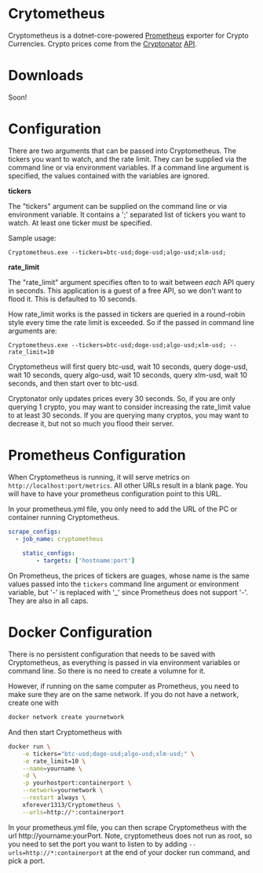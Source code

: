 # Crytometheus

Cryptometheus is a dotnet-core-powered [Prometheus](https://prometheus.io/) exporter for Crypto Currencies.  Crypto prices come from the [Cryptonator](https://www.cryptonator.com/) [API](https://www.cryptonator.com/api).

# Downloads

Soon!

# Configuration

There are two arguments that can be passed into Cryptometheus.  The tickers you want to watch, and the rate limit.  They can be supplied via the command line or via environment variables.  If a command line argument is specified, the values contained with the variables are ignored.

**tickers**

The "tickers" argument can be supplied on the command line or via environment variable.  It contains a ';' separated list of tickers you want to watch.  At least one ticker must be specified.

Sample usage: 

```
Cryptometheus.exe --tickers=btc-usd;doge-usd;algo-usd;xlm-usd;
```

**rate_limit**

The "rate_limit" argument specifies often to to wait between _each_ API query in seconds.  This application is a guest of a free API, so we don't want to flood it.  This is defaulted to 10 seconds.

How rate_limit works is the passed in tickers are queried in a round-robin style every time the rate limit is exceeded.  So if the passed in command line arguments are:

```
Cryptometheus.exe --tickers=btc-usd;doge-usd;algo-usd;xlm-usd; --rate_limit=10
```

Cryptometheus will first query btc-usd, wait 10 seconds, query doge-usd, wait 10 seconds, query algo-usd, wait 10 seconds, query xlm-usd, wait 10 seconds, and then start over to btc-usd.

Cryptonator only updates prices every 30 seconds.  So, if you are only querying 1 crypto, you may want to consider increasing the rate_limit value to at least 30 seconds.  If you are querying many cryptos, you may want to decrease it, but not so much you flood their server.

# Prometheus Configuration

When Cryptometheus is running, it will serve metrics on ```http://localhost:port/metrics```. All other URLs result in a blank page.  You will have to have your prometheus configuration point to this URL.

In your prometheus.yml file, you only need to add the URL of the PC or container running Cryptometheus.
```yml
scrape_configs:
  - job_name: cryptometheus
    
    static_configs:
        - targets: ['hostname:port']
```

On Prometheus, the prices of tickers are guages, whose name is the same values passed into the ```tickers``` command line argument or environment variable, but '-' is replaced with '_' since Prometheus does not support '-'.  They are also in all caps.

# Docker Configuration

There is no persistent configuration that needs to be saved with Cryptometheus, as everything is passed in via environment variables or command line.  So there is no need to create a volumne for it.

However, if running on the same computer as Prometheus, you need to make sure they are on the same network.  If you do not have a network, create one with

```sh
docker network create yournetwork
```

And then start Cryptometheus with

```sh
docker run \
    -e tickers="btc-usd;doge-usd;algo-usd;xlm-usd;" \
    -e rate_limit=10 \
    --name=yourname \
    -d \
    -p yourhostport:containerport \
    --network=yournetwork \
    --restart always \
    xforever1313/Cryptometheus \
    --urls=http://*:containerport
```

In your prometheus.yml file, you can then scrape Cryptometheus with the url http://yourname:yourPort. Note, cryptometheus does not run as root, so you need to set the port you want to listen to by adding ```--urls=http://*:containerport``` at the end of your docker run command, and pick a port.
